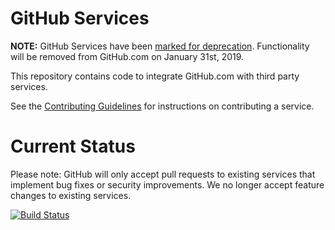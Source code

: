 GitHub Services
===============

**NOTE:** GitHub Services have been [marked for deprecation](https://developer.github.com/changes/2018-04-25-github-services-deprecation/). Functionality will be removed from GitHub.com on January 31st, 2019.

This repository contains code to integrate GitHub.com with third party services.

See the [Contributing Guidelines](https://github.com/github/github-services/blob/master/.github/CONTRIBUTING.md) for instructions on contributing a service.

Current Status
==============

Please note: GitHub will only accept pull requests to existing services that implement bug fixes or security improvements. We no longer accept feature changes to existing services.

[![Build Status](https://travis-ci.org/github/github-services.svg?branch=master)](https://travis-ci.org/github/github-services)
